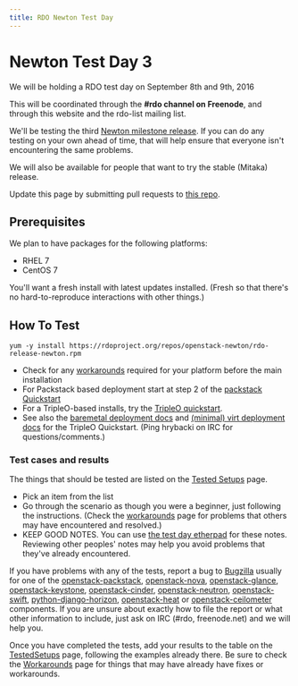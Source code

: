 ```yaml
---
title: RDO Newton Test Day
---
```


# Newton Test Day 3

We will be holding a RDO test day on September 8th and 9th, 2016

This will be coordinated through the **#rdo channel on Freenode**, and
through this website and the rdo-list mailing list.

We'll be testing the third [Newton milestone
release](http://releases.openstack.org/newton/schedule.html). If you can do
any testing on your own ahead of time, that will help ensure that
everyone isn't encountering the same problems.

We will also be available for people that want to try the stable
(Mitaka) release.

Update this page by submitting pull requests to [this
repo](https://github.com/redhat-openstack/website).

## Prerequisites

We plan to have packages for the following platforms:

* RHEL 7
* CentOS 7

You'll want a fresh install with latest updates installed.
(Fresh so that there's no hard-to-reproduce interactions with other things.)

## How To Test

    yum -y install https://rdoproject.org/repos/openstack-newton/rdo-release-newton.rpm
    
* Check for any [workarounds](/testday/newton/workarounds3) required for your platform before the main installation
* For Packstack based deployment start at step 2 of the [packstack Quickstart](/install/quickstart#Step_2:_Install_Packstack_Installer)
* For a TripleO-based installs, try the [TripleO quickstart](https://www.rdoproject.org/tripleo/).
* See also the [baremetal deployment
  docs](http://images.rdoproject.org/docs/baremetal/) and [(minimal)
  virt deployment docs](http://images.rdoproject.org/docs/virt/) for the
  TripleO Quickstart. (Ping hrybacki on IRC for questions/comments.)

### Test cases and results

The things that should be tested are listed on the [Tested Setups](/testday/newton/testedsetups3) page.

* Pick an item from the list
* Go through the scenario as though you were a beginner, just following the instructions. (Check the [workarounds](/testday/newton/workarounds3) page for problems that others may have encountered and resolved.)
* KEEP GOOD NOTES. You can use [the test day etherpad](https://etherpad.openstack.org/p/rdo-test-days-newton-m3) for these notes. Reviewing other peoples' notes may help you avoid problems that they've already encountered.

If you have problems with any of the tests, report a bug to [Bugzilla](https://bugzilla.redhat.com) usually for one of the
[openstack-packstack](https://bugzilla.redhat.com/enter_bug.cgi?product=RDO&component=openstack-packstack),
[openstack-nova](https://bugzilla.redhat.com/enter_bug.cgi?product=RDO&component=openstack-nova), [openstack-glance](https://bugzilla.redhat.com/enter_bug.cgi?product=RDO&component=openstack-glance), [openstack-keystone](https://bugzilla.redhat.com/enter_bug.cgi?product=RDO&component=openstack-keystone), [openstack-cinder](https://bugzilla.redhat.com/enter_bug.cgi?product=RDO&component=openstack-cinder),
[openstack-neutron](https://bugzilla.redhat.com/enter_bug.cgi?product=RDO&component=openstack-neutron), [openstack-swift](https://bugzilla.redhat.com/enter_bug.cgi?product=RDO&component=openstack-swift),  [python-django-horizon](https://bugzilla.redhat.com/enter_bug.cgi?product=RDO&component=python-django-horizon), [openstack-heat](https://bugzilla.redhat.com/enter_bug.cgi?product=RDO&component=openstack-heat) or [openstack-ceilometer](https://bugzilla.redhat.com/enter_bug.cgi?product=RDO&component=openstack-ceilometer) components. If you are unsure about exactly how to file the report or what other information to include, just ask on IRC (#rdo, freenode.net)  and we will help you.

Once you have completed the tests, add your results to the table on the [TestedSetups](/testday/newton/testedsetups3) page, following the examples already there. Be sure to check the [Workarounds](/testday/newton/workarounds3) page for things that may have already have fixes or workarounds.
